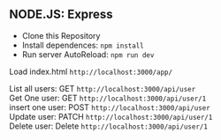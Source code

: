 ## NODE.JS: Express

- Clone this Repository
- Install dependences: `npm install`
- Run server AutoReload: `npm run dev`

Load index.html `http://localhost:3000/app/`

List all users: GET `http://localhost:3000/api/user`  
Get One user: GET `http://localhost:3000/api/user/1`  
insert one user: POST `http://localhost:3000/api/user`  
Update user: PATCH `http://localhost:3000/api/user/1`  
Delete user: Delete `http://localhost:3000/api/user/1`
